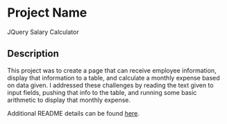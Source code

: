 # Project Name

JQuery Salary Calculator

## Description

This project was to create a page that can receive employee information, display that information to a table, and calculate a monthly expense based on data given.  I addressed these challenges by reading the text given to input fields, pushing that info to the table, and running some basic arithmetic to display that monthly expense.

Additional README details can be found [here](https://github.com/PrimeAcademy/readme-template/blob/master/README.md).
